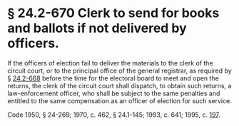 # § 24.2-670 Clerk to send for books and ballots if not delivered by officers.

<p>If the officers of election fail to deliver the materials to the clerk of the circuit court, or to the principal office of the general registrar, as required by § <a href='http://law.lis.virginia.gov/vacode/24.2-668/'>24.2-668</a> before the time for the electoral board to meet and open the returns, the clerk of the circuit court shall dispatch, to obtain such returns, a law-enforcement officer, who shall be subject to the same penalties and entitled to the same compensation as an officer of election for such service.</p><p>Code 1950, § 24-269; 1970, c. 462, § 24.1-145; 1993, c. 641; 1995, c. <a href='http://lis.virginia.gov/cgi-bin/legp604.exe?951+ful+CHAP0197'>197</a>.</p>